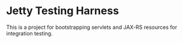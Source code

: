 Jetty Testing Harness
=======
This is a project for bootstrapping servlets and JAX-RS resources for integration testing.
